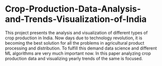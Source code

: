 # Crop-Production-Data-Analysis-and-Trends-Visualization-of-India
This project presents the analysis and visualization of different types of crop production in India. Now days due to technology revolution, it is becoming the best solution for all the problems in agricultural product processing and distribution. To fulfill this demand data science and different ML algorithms are very much important now. In this paper analyzing crop production data and visualizing yearly trends of the same is focused.
